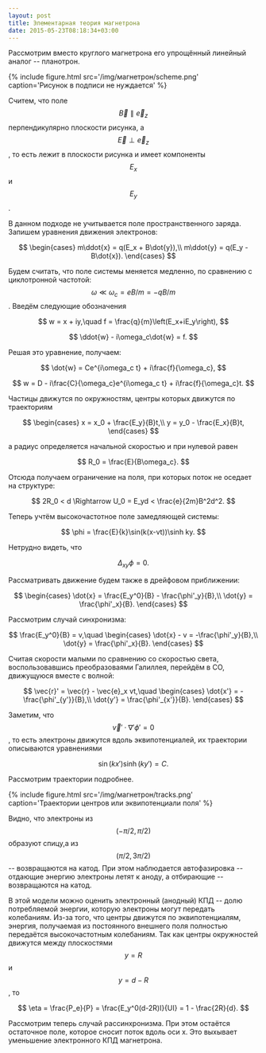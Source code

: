 ```yaml
---
layout: post
title: Элементарная теория магнетрона
date: 2015-05-23T08:18:34+03:00
---
```


Рассмотрим вместо круглого магнетрона его упрощённый линейный аналог -- планотрон.

{% include figure.html src='/img/магнетрон/scheme.png' caption='Рисунок в подписи не нуждается' %}

Считем, что поле $$ \vec{B} \parallel \vec{e}_z $$ перпендикулярно плоскости рисунка, а  $$ \vec{E} \perp \vec{e}_z $$, то есть лежит в плоскости рисунка и имеет компоненты $$ E_x $$ и $$ E_y $$.

В данном подходе не учитывается поле пространственного заряда. Запишем уравнения движения электронов:

$$
	\begin{cases}
		m\ddot{x} = q(E_x + B\dot{y}),\\
		m\ddot{y} = q(E_y - B\dot{x}).
	\end{cases}
$$

Будем считать, что поле системы меняется медленно, по сравнению с циклотронной частотой: $$ \omega \ll \omega_c = eB/m = -qB/m $$. Введём следующие обозначения

$$
	w = x + iy,\quad f = \frac{q}{m}\left(E_x+iE_y\right),
$$

$$
	\ddot{w} - i\omega_c\dot{w} = f.
$$

Решая это уравнение, получаем:

$$
	\dot{w} = Ce^{i\omega_c t} + i\frac{f}{\omega_c},
$$

$$
	w = D - i\frac{C}{\omega_c}e^{i\omega_c t} + i\frac{f}{\omega_c}t.
$$

Частицы движутся по окружностям, центры которых движутся по траекториям

$$
	\begin{cases}
		x = x_0 + \frac{E_y}{B}t,\\
		y = y_0 - \frac{E_x}{B}t,
	\end{cases}
$$

а радиус определяется начальной скоростью и при нулевой равен

$$
	R_0 = \frac{E}{B\omega_c}.
$$

Отсюда получаем ограничение на поля, при которых поток не оседает на структуре:

$$
	2R_0 < d \Rightarrow U_0 = E_yd < \frac{e}{2m}B^2d^2.
$$

Теперь учтём высокочастотное поле замедляющей системы:

$$
	\phi = \frac{E}{k}\sin(k(x-vt))\sinh ky.
$$

Нетрудно видеть, что

$$
	\Delta_{xy} \phi = 0.
$$

Рассматривать движение будем также в дрейфовом приближении:

$$
	\begin{cases}
		\dot{x} = \frac{E_y^0}{B} - \frac{\phi'_y}{B},\\
		\dot{y} = \frac{\phi'_x}{B}.
	\end{cases}
$$

Рассмотрим случай синхронизма:

$$
	\frac{E_y^0}{B} = v,\quad
	\begin{cases}
		\dot{x} - v = -\frac{\phi'_y}{B},\\
		\dot{y} = \frac{\phi'_x}{B}.
	\end{cases}
$$

Считая скорости малыми по сравнению со скоростью света, воспользовавшись преобразоваями Галиллея, перейдём в СО, движущуюся вместе с волной:

$$
	\vec{r}' = \vec{r} - \vec{e}_x vt,\quad
	\begin{cases}
		\dot{x'} = -\frac{\phi'_{y'}}{B},\\
		\dot{y'} = \frac{\phi'_{x'}}{B}.
	\end{cases}
$$

Заметим, что $$ \vec{v}'\cdot\nabla'\phi' = 0 $$, то есть электроны движутся вдоль эквипотенциалей, их траектории описываются уравнениями

$$
	\sin(kx')\sinh(ky') = C.
$$

Рассмотрим траектории подробнее.

{% include figure.html src='/img/магнетрон/tracks.png' caption='Траектории центров или эквипотенциали поля' %}

Видно, что электроны из $$ (-\pi/2, \pi/2) $$ образуют спицу,а из $$ (\pi/2, 3\pi/2) $$ -- возвращаются на катод. При этом наблюдается автофазировка -- отдающие энергию электроны летят к аноду, а отбирающие -- возвращаются на катод.

В этой модели можно оценить электронный (анодный) КПД -- долю потребляемой энергии, которую электроны могут передать колебаниям. Из-за того, что центры движутся по эквипотенциалям, энергия, получаемая из постоянного внешнего поля полностью передаётся высокочастотным колебаниям. Так как центры окружностей движутся между плоскостями $$ y = R $$ и $$ y = d-R $$, то

$$
	\eta = \frac{P_e}{P} = \frac{E_y^0(d-2R)I}{UI} = 1 - \frac{2R}{d}.
$$

Рассмотрим теперь случай рассинхронизма. При этом остаётся остаточное поле, которое сносит поток вдоль оси х. Это выхывает уменьшение электронного КПД магнетрона.